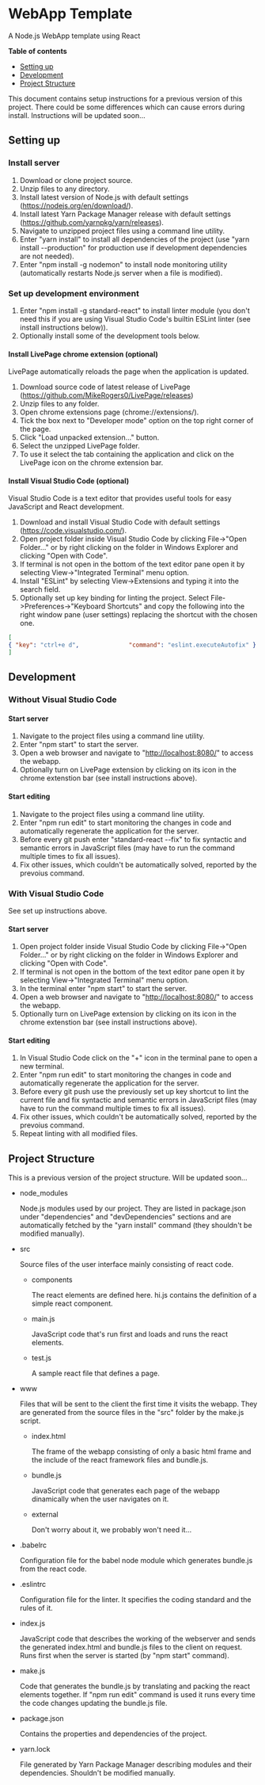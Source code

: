 # WebApp Template
A Node.js WebApp template using React

**Table of contents**
* [Setting up](#setting-up)
* [Development](#development)
* [Project Structure](#project-structure)

This document contains setup instructions for a previous version of this project. There could be some differences which can cause errors during install. Instructions will be updated soon...


## Setting up
### Install server
1. Download or clone project source.
2. Unzip files to any directory.
3. Install latest version of Node.js with default settings (https://nodejs.org/en/download/).
4. Install latest Yarn Package Manager release with default settings (https://github.com/yarnpkg/yarn/releases).
5. Navigate to unzipped project files using a command line utility.
6. Enter "yarn install" to install all dependencies of the project (use "yarn install --production" for production use if development dependencies are not needed).
7. Enter "npm install -g nodemon" to install node monitoring utility (automatically restarts Node.js server when a file is modified).

### Set up development environment
1. Enter "npm install -g standard-react" to install linter module (you don't need this if you are using Visual Studio Code's builtin ESLint linter (see install instructions below)).
2. Optionally install some of the development tools below.

#### Install LivePage chrome extension (optional)
LivePage automatically reloads the page when the application is updated.

1. Download source code of latest release of LivePage (https://github.com/MikeRogers0/LivePage/releases)
2. Unzip files to any folder.
3. Open chrome extensions page (chrome://extensions/).
4. Tick the box next to "Developer mode" option on the top right corner of the page.
5. Click "Load unpacked extension..." button.
6. Select the unzipped LivePage folder.
7. To use it select the tab containing the application and click on the LivePage icon on the chrome extension bar.

#### Install Visual Studio Code (optional)
Visual Studio Code is a text editor that provides useful tools for easy JavaScript and React development.

1. Download and install Visual Studio Code with default settings (https://code.visualstudio.com/).
2. Open project folder inside Visual Studio Code by clicking File->"Open Folder..." or by right clicking on the folder in Windows Explorer and clicking "Open with Code".
3. If terminal is not open in the bottom of the text editor pane open it by selecting View->"Integrated Terminal" menu option.
4. Install "ESLint" by selecting View->Extensions and typing it into the search field.
5. Optionally set up key binding for linting the project. Select File->Preferences->"Keyboard Shortcuts" and copy the following into the right window pane (user settings) replacing the shortcut with the chosen one.

```json
[
{ "key": "ctrl+e d",              "command": "eslint.executeAutofix" }
]
```

## Development
### Without Visual Studio Code
#### Start server
1. Navigate to the project files using a command line utility.
2. Enter "npm start" to start the server.
3. Open a web browser and navigate to "[http://localhost:8080/](http://localhost:8080/)" to access the webapp.
4. Optionally turn on LivePage extension by clicking on its icon in the chrome extenstion bar (see install instructions above).

#### Start editing
1. Navigate to the project files using a command line utility.
2. Enter "npm run edit" to start monitoring the changes in code and automatically regenerate the application for the server.
3. Before every git push enter "standard-react --fix" to fix syntactic and semantic errors in JavaScript files (may have to run the command multiple times to fix all issues).
4. Fix other issues, which couldn't be automatically solved, reported by the prevoius command.

### With Visual Studio Code
See set up instructions above.

#### Start server
1. Open project folder inside Visual Studio Code by clicking File->"Open Folder..." or by right clicking on the folder in Windows Explorer and clicking "Open with Code".
2. If terminal is not open in the bottom of the text editor pane open it by selecting View->"Integrated Terminal" menu option.
3. In the terminal enter "npm start" to start the server.
4. Open a web browser and navigate to "[http://localhost:8080/](http://localhost:8080/)" to access the webapp.
5. Optionally turn on LivePage extension by clicking on its icon in the chrome extenstion bar (see install instructions above).

#### Start editing
1. In Visual Studio Code click on the "+" icon in the terminal pane to open a new terminal.
2. Enter "npm run edit" to start monitoring the changes in code and automatically regenerate the application for the server.
3. Before every git push use the previously set up key shortcut to lint the current file and fix syntactic and semantic errors in JavaScript files (may have to run the command multiple times to fix all issues).
4. Fix other issues, which couldn't be automatically solved, reported by the prevoius command.
5. Repeat linting with all modified files.

## Project Structure
This is a previous version of the project structure. Will be updated soon...

* node_modules

   Node.js modules used by our project. They are listed in package.json under "dependencies" and "devDependencies" sections and are automatically fetched by the "yarn install" command (they shouldn't be modified manually).

* src

   Source files of the user interface mainly consisting of react code.

  * components

     The react elements are defined here. hi.js contains the definition of a simple react component.

  * main.js

     JavaScript code that's run first and loads and runs the react elements.

  * test.js

     A sample react file that defines a page.

* www

   Files that will be sent to the client the first time it visits the webapp. They are generated from the source files in the "src" folder by the make.js script.

   * index.html

      The frame of the webapp consisting of only a basic html frame and the include of the react framework files and bundle.js.

  * bundle.js

     JavaScript code that generates each page of the webapp dinamically when the user navigates on it.

  * external

    Don't worry about it, we probably won't need it...

* .babelrc

   Configuration file for the babel node module which generates bundle.js from the react code.

* .eslintrc

  Configuration file for the linter. It specifies the coding standard and the rules of it.

* index.js

   JavaScript code that describes the working of the webserver and sends the generated index.html and bundle.js files to the client on request. Runs first when the server is started (by "npm start" command).

* make.js

   Code that generates the bundle.js by translating and packing the react elements together. If "npm run edit" command is used it runs every time the code changes updating the bundle.js file.

* package.json

   Contains the properties and dependencies of the project.

* yarn.lock

   File generated by Yarn Package Manager describing modules and their dependencies. Shouldn't be modified manually.
